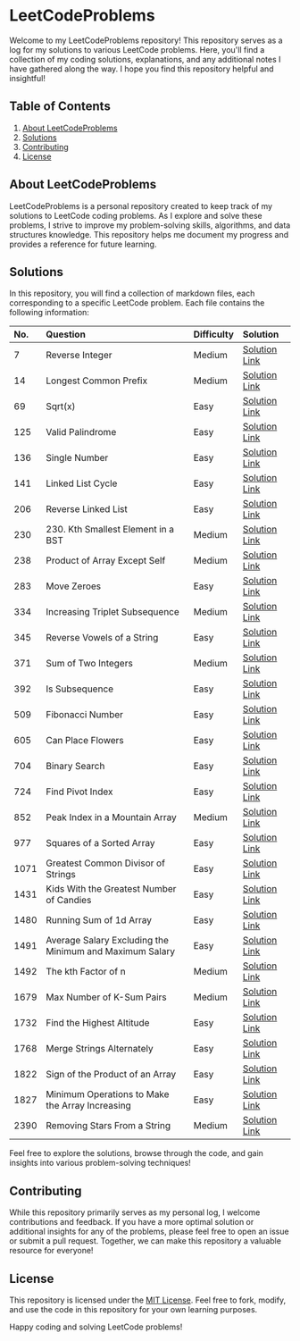 # LeetCodeProblems

Welcome to my LeetCodeProblems repository! This repository serves as a log for my solutions to various LeetCode problems. Here, you'll find a collection of my coding solutions, explanations, and any additional notes I have gathered along the way. I hope you find this repository helpful and insightful!

## Table of Contents

1. [About LeetCodeProblems](#about-leetcodeproblems)
2. [Solutions](#solutions)
3. [Contributing](#contributing)
4. [License](#license)

## About LeetCodeProblems

LeetCodeProblems is a personal repository created to keep track of my solutions to LeetCode coding problems. As I explore and solve these problems, I strive to improve my problem-solving skills, algorithms, and data structures knowledge. This repository helps me document my progress and provides a reference for future learning.

## Solutions

In this repository, you will find a collection of markdown files, each corresponding to a specific LeetCode problem. Each file contains the following information:

| No.  | Question                        | Difficulty | Solution |
| :--- | :------------------------------ | :--------- | :------- |
| 7 | Reverse Integer | Medium | [Solution Link](https://github.com/Krips24/leetCodeProblems/blob/main/Solutions%20/7.%20Reverse%20Integer.md) |
| 14 |Longest Common Prefix | Medium | [Solution Link](https://github.com/Krips24/leetCodeProblems/blob/main/Solutions%20/14.%20Longest%20Common%20Prefix.md) |
| 69 | Sqrt(x) | Easy | [Solution Link](https://github.com/Krips24/leetCodeProblems/blob/main/Solutions%20/69.%20Sqrt(x).md) |
| 125 | Valid Palindrome | Easy | [Solution Link](https://github.com/Krips24/leetCodeProblems/blob/main/Solutions%20/125.%20Valid%20Palindrome.md) |
| 136 | Single Number | Easy | [Solution Link](https://github.com/Krips24/leetCodeProblems/blob/main/Solutions%20/136.%20Single%20Number.md) |
| 141 | Linked List Cycle | Easy | [Solution Link](https://github.com/Krips24/leetCodeProblems/blob/main/Solutions%20/141.%20Linked%20List%20Cycle.md) |
| 206 | Reverse Linked List | Easy | [Solution Link](https://github.com/Krips24/leetCodeProblems/blob/main/Solutions%20/206.%20Reverse%20Linked%20List.md) |
| 230 | 230. Kth Smallest Element in a BST | Medium | [Solution Link](https://github.com/Krips24/leetCodeProblems/blob/main/Solutions%20/230.%20Kth%20Smallest%20Element%20in%20a%20BST.md) |
| 238 | Product of Array Except Self | Medium | [Solution Link](https://github.com/Krips24/leetCodeProblems/blob/main/Solutions%20/238.%20Product%20of%20Array%20Except%20Self.md) |
| 283 | Move Zeroes | Easy | [Solution Link](https://github.com/Krips24/leetCodeProblems/blob/main/Solutions%20/283.%20Move%20Zeroes.md) |
| 334 | Increasing Triplet Subsequence | Medium | [Solution Link](https://github.com/Krips24/leetCodeProblems/blob/main/Solutions%20/334.%20Increasing%20Triplet%20Subsequence.md) |
| 345 |  Reverse Vowels of a String | Easy | [Solution Link](https://github.com/Krips24/leetCodeProblems/blob/main/Solutions%20/345.%20Reverse%20Vowels%20of%20a%20String.md) |
| 371 | Sum of Two Integers | Medium | [Solution Link](https://github.com/Krips24/leetCodeProblems/blob/main/Solutions%20/371.%20Sum%20of%20Two%20Integers.md) |
| 392 | Is Subsequence | Easy | [Solution Link](https://github.com/Krips24/leetCodeProblems/blob/main/Solutions%20/392.%20Is%20Subsequence.md) |
| 509 | Fibonacci Number | Easy | [Solution Link](https://github.com/Krips24/leetCodeProblems/blob/main/Solutions%20/509.%20Fibonacci%20Number.md) |
| 605 | Can Place Flowers | Easy | [Solution Link](https://github.com/Krips24/leetCodeProblems/blob/main/Solutions%20/605.%20Can%20Place%20Flowers.md) |
| 704 |  Binary Search | Easy | [Solution Link](https://github.com/Krips24/leetCodeProblems/blob/main/Solutions%20/704.%20Binary%20Search.md) |
| 724 |  Find Pivot Index | Easy | [Solution Link](https://github.com/Krips24/leetCodeProblems/blob/main/Solutions%20/724.%20Find%20Pivot%20Index.md) |
| 852 | Peak Index in a Mountain Array | Medium | [Solution Link](https://github.com/Krips24/leetCodeProblems/blob/main/Solutions%20/852.%20Peak%20Index%20in%20a%20Mountain%20Array.md) |
| 977 | Squares of a Sorted Array | Easy | [Solution Link](https://github.com/Krips24/leetCodeProblems/blob/main/Solutions%20/977.%20Squares%20of%20a%20Sorted%20Array.md) |
| 1071 | Greatest Common Divisor of Strings | Easy | [Solution Link](https://github.com/Krips24/leetCodeProblems/blob/main/Solutions%20/1071.%20Greatest%20Common%20Divisor%20of%20Strings.md) |
| 1431 | Kids With the Greatest Number of Candies | Easy | [Solution Link](https://github.com/Krips24/leetCodeProblems/blob/main/Solutions%20/1431.%20Kids%20With%20the%20Greatest%20Number%20of%20Candies.md) |
| 1480 |  Running Sum of 1d Array | Easy | [Solution Link](https://github.com/Krips24/leetCodeProblems/blob/main/Solutions%20/1480.%20Running%20Sum%20of%201d%20Array.md)|
| 1491 | Average Salary Excluding the Minimum and Maximum Salary | Easy | [Solution Link](https://github.com/Krips24/leetCodeProblems/blob/main/Solutions%20/1491.%20Average%20Salary%20Excluding%20the%20Minimum%20and%20Maximum%20Salary.md) |
| 1492 | The kth Factor of n | Medium | [Solution Link](https://github.com/Krips24/leetCodeProblems/blob/main/Solutions%20/1492.%20The%20kth%20Factor%20of%20n.md) |
| 1679 | Max Number of K-Sum Pairs | Medium | [Solution Link](https://github.com/Krips24/leetCodeProblems/blob/main/Solutions%20/1679.%20Max%20Number%20of%20K-Sum%20Pairs.md) |
| 1732 | Find the Highest Altitude | Easy | [Solution Link](https://github.com/Krips24/leetCodeProblems/blob/main/Solutions%20/1732.%20Find%20the%20Highest%20Altitude.md) |
| 1768 | Merge Strings Alternately | Easy | [Solution Link](https://github.com/Krips24/leetCodeProblems/blob/main/Solutions%20/1768.%20Merge%20Strings%20Alternately.md) |
| 1822 | Sign of the Product of an Array | Easy | [Solution Link](https://github.com/Krips24/leetCodeProblems/blob/main/Solutions%20/1822.%20Sign%20of%20the%20Product%20of%20an%20Array.md)|
| 1827 | Minimum Operations to Make the Array Increasing | Easy | [Solution Link](https://github.com/Krips24/leetCodeProblems/blob/main/Solutions%20/1827.%20Minimum%20Operations%20to%20Make%20the%20Array%20Increasing.md) |
| 2390 | Removing Stars From a String | Medium | [Solution Link](https://github.com/Krips24/leetCodeProblems/blob/main/Solutions%20/2390.%20Removing%20Stars%20From%20a%20String.md) |


Feel free to explore the solutions, browse through the code, and gain insights into various problem-solving techniques!

## Contributing

While this repository primarily serves as my personal log, I welcome contributions and feedback. If you have a more optimal solution or additional insights for any of the problems, please feel free to open an issue or submit a pull request. Together, we can make this repository a valuable resource for everyone!

## License

This repository is licensed under the [MIT License](LICENSE). Feel free to fork, modify, and use the code in this repository for your own learning purposes.

Happy coding and solving LeetCode problems!

